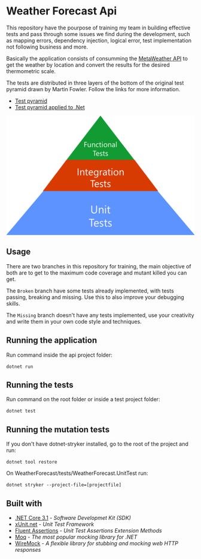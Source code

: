 # Weather Forecast Api

This repository have the pourpose of training my team in building effective tests and pass through some issues we find during the development, such as mapping errors, dependency injection, logical error, test implementation not following business and more.

Basically the application consists of consumming the [MetaWeather API](https://www.metaweather.com/api/) to get the weather by location and convert the results for the desired thermometric scale.

The tests are distributed in three layers of the bottom of the original test pyramid drawn by Martin Fowler. Follow the links for more information.

- [Test pyramid](https://martinfowler.com/bliki/TestPyramid.html)
- [Test pyramid applied to .Net](https://docs.microsoft.com/en-us/dotnet/architecture/modern-web-apps-azure/test-asp-net-core-mvc-apps)

![3 layers test pyramid](images/image9-1.png)

## Usage

There are two branches in this repository for training, the main objective of both are to get to the maximum code coverage and mutant killed you can get.

The `Broken` branch have some tests already implemented, with tests passing, breaking and missing. Use this to also improve your debugging skills.

The `Missing` branch doesn't have any tests implemented, use your creativity and write them in your own code style and techniques.

## Running the application

Run command inside the api project folder:

```
dotnet run
```

## Running the tests

Run command on the root folder or inside a test project folder:

```
dotnet test
```

## Running the mutation tests

If you don't have dotnet-stryker installed, go to the root of the project and run:

```
dotnet tool restore
```

On WeatherForecast/tests/WeatherForecast.UnitTest run:

```
dotnet stryker --project-file=[projectfile]
```

## Built with

- [.NET Core 3.1](https://dotnet.microsoft.com/download/dotnet-core/3.1) - _Software Developmet Kit (SDK)_
- [xUnit.net](https://xunit.net/) - _Unit Test Framework_
- [Fluent Assertions](https://fluentassertions.com/) - _Unit Test Assertions Extension Methods_
- [Moq](https://github.com/moq/moq4) - _The most popular mocking library for .NET_
- [WireMock](https://github.com/WireMock-Net/WireMock.Net) - _A flexible library for stubbing and mocking web HTTP responses_
